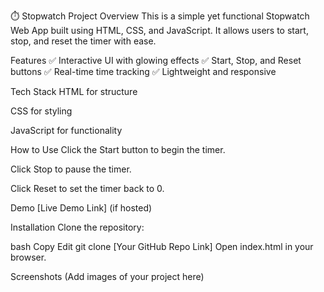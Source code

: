 ⏱️ Stopwatch Project
Overview
This is a simple yet functional Stopwatch Web App built using HTML, CSS, and JavaScript. It allows users to start, stop, and reset the timer with ease.

Features
✅ Interactive UI with glowing effects
✅ Start, Stop, and Reset buttons
✅ Real-time time tracking
✅ Lightweight and responsive

Tech Stack
HTML for structure

CSS for styling

JavaScript for functionality

How to Use
Click the Start button to begin the timer.

Click Stop to pause the timer.

Click Reset to set the timer back to 0.

Demo
[Live Demo Link] (if hosted)

Installation
Clone the repository:

bash
Copy
Edit
git clone [Your GitHub Repo Link]
Open index.html in your browser.

Screenshots
(Add images of your project here)

